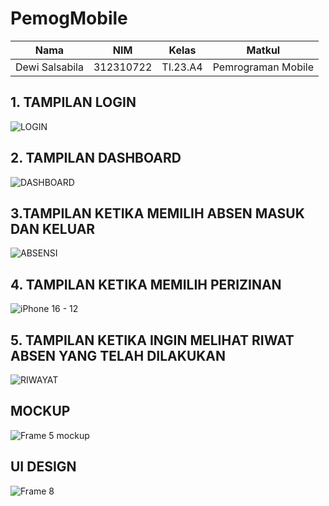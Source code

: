 # PemogMobile

|Nama|NIM|Kelas|Matkul|
|----|---|-----|------|
|Dewi Salsabila|312310722|TI.23.A4|Pemrograman Mobile|

## 1. TAMPILAN LOGIN
![LOGIN](https://github.com/user-attachments/assets/ebe1cb92-62ee-4492-83a6-59393ad2509e)
## 2. TAMPILAN DASHBOARD
![DASHBOARD](https://github.com/user-attachments/assets/8962639e-73fb-418f-b0f8-6f2a90c9663a)
## 3.TAMPILAN KETIKA MEMILIH ABSEN MASUK DAN KELUAR
![ABSENSI](https://github.com/user-attachments/assets/defd72d1-1182-48aa-86c3-e07d36ff90e8)
## 4. TAMPILAN KETIKA MEMILIH PERIZINAN
![iPhone 16 - 12](https://github.com/user-attachments/assets/1dd19b01-2e2d-4d28-92b1-2e90d1f99e0d)
## 5. TAMPILAN KETIKA INGIN MELIHAT RIWAT ABSEN YANG TELAH DILAKUKAN
![RIWAYAT](https://github.com/user-attachments/assets/b0199ff5-2453-459b-9691-1b6d3b54a439)
## MOCKUP
![Frame 5 mockup](https://github.com/user-attachments/assets/e0d9e269-c3a3-42ec-85c2-7f583e40be2a)
## UI DESIGN
![Frame 8](https://github.com/user-attachments/assets/87d380e8-a7f7-4db6-90ba-758a88f83db8)










